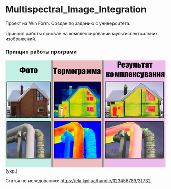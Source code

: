 # Multispectral_Image_Integration

Проект на Win Form. Создан по заданию с университета.<br/>

Принцип работы основан на комплексировании мультиспектральних изображений.
<h3>Принцип работы програми</h3>

![result](https://github.com/ThisTrick/Multispectral_Image_Integration/blob/master/Result.png?raw=true)
(укр.)

Статья по иследованию: https://ela.kpi.ua/handle/123456789/31732
